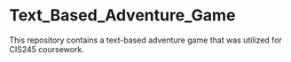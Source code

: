 # Text_Based_Adventure_Game
This repository contains a text-based adventure game that was utilized for CIS245 coursework. 
